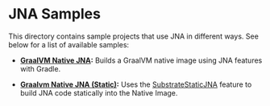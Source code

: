 # JNA Samples

This directory contains sample projects that use JNA in different ways. See below for a list of available samples:

- **[GraalVM Native JNA][0]:** Builds a GraalVM native image using JNA features with Gradle.

- **[Graalvm Native JNA (Static)][1]:** Uses the [SubstrateStaticJNA](../lib/gvm/SubstrateStaticJNA.java) feature to build
  JNA code statically into the Native Image.

[0]: ./graalvm-native-jna
[1]: ./graalvm-native-static-jna
